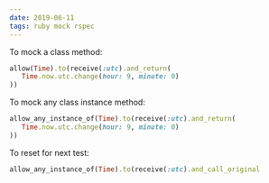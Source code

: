 ```yaml
---
date: 2019-06-11
tags: ruby mock rspec
---
```


To mock a class method:
```ruby
allow(Time).to(receive(:utc).and_return(
   Time.now.utc.change(hour: 9, minute: 0)
))
```
To mock any class instance method:

```ruby
allow_any_instance_of(Time).to(receive(:utc).and_return(
   Time.now.utc.change(hour: 9, minute: 0)
))
```

To reset for next test:
```ruby
allow_any_instance_of(Time).to(receive(:utc).and_call_original
```
